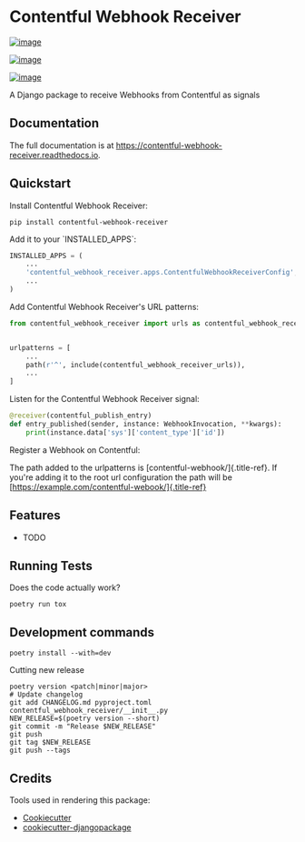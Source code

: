 # Contentful Webhook Receiver

[![image](https://badge.fury.io/py/contentful-webhook-receiver.svg)](https://badge.fury.io/py/contentful-webhook-receiver)

[![image](https://github.com/MarcoGlauser/contentful-webhook-receiver/actions/workflows/ci.yml/badge.svg)](https://github.com/MarcoGlauser/contentful-webhook-receiver/actions/workflows/ci.yml)

[![image](https://codecov.io/gh/MarcoGlauser/contentful-webhook-receiver/branch/master/graph/badge.svg)](https://codecov.io/gh/MarcoGlauser/contentful-webhook-receiver)

A Django package to receive Webhooks from Contentful as signals

## Documentation

The full documentation is at
<https://contentful-webhook-receiver.readthedocs.io>.

## Quickstart

Install Contentful Webhook Receiver:

    pip install contentful-webhook-receiver

Add it to your \`INSTALLED_APPS\`:

``` python
INSTALLED_APPS = (
    ...
    'contentful_webhook_receiver.apps.ContentfulWebhookReceiverConfig',
    ...
)
```

Add Contentful Webhook Receiver\'s URL patterns:

``` python
from contentful_webhook_receiver import urls as contentful_webhook_receiver_urls


urlpatterns = [
    ...
    path(r'^', include(contentful_webhook_receiver_urls)),
    ...
]
```

Listen for the Contentful Webhook Receiver signal:

``` python
@receiver(contentful_publish_entry)
def entry_published(sender, instance: WebhookInvocation, **kwargs):
    print(instance.data['sys']['content_type']['id'])
```

Register a Webhook on Contentful:

The path added to the urlpatterns is [contentful-webhook/]{.title-ref}.
If you\'re adding it to the root url configuration the path will be
[https://example.com/contentful-webook/]{.title-ref}

## Features

-   TODO

## Running Tests

Does the code actually work?

    poetry run tox

## Development commands

    poetry install --with=dev

Cutting new release

    poetry version <patch|minor|major>
    # Update changelog
    git add CHANGELOG.md pyproject.toml contentful_webhook_receiver/__init__.py
    NEW_RELEASE=$(poetry version --short)
    git commit -m "Release $NEW_RELEASE"
    git push
    git tag $NEW_RELEASE
    git push --tags

## Credits

Tools used in rendering this package:

-   [Cookiecutter](https://github.com/audreyr/cookiecutter)
-   [cookiecutter-djangopackage](https://github.com/pydanny/cookiecutter-djangopackage)
